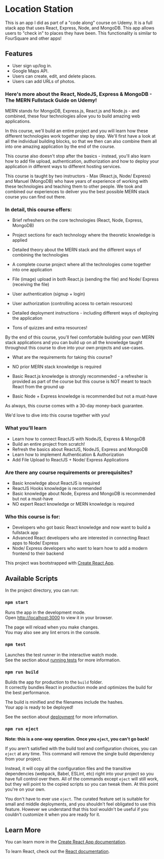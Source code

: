 # Location Station

This is an app I did as part of a "code along" course on Udemy. It is a full stack app that uses React, Express, Node, and MongoDB. This app allows users to "check in" to places they have been. This functionality is similar to FourSquare and other apps!

## Features

- User sign up/log in.
- Google Maps API.
- Users can create, edit, and delete places.
- Users can add URLs of photos.



### Here's more about the React, NodeJS, Express & MongoDB - The MERN Fullstack Guide on Udemy!

MERN stands for MongoDB, Express.js, React.js and Node.js - and combined, these four technologies allow you to build amazing web applications.

In this course, we'll build an entire project and you will learn how these different technologies work together step by step. We'll first have a look at all the individual building blocks, so that we then can also combine them all into one amazing application by the end of the course.

This course also doesn't stop after the basics - instead, you'll also learn how to add file upload, authentication, authorization and how to deploy your application in different ways to different hosting services.

This course is taught by two instructors - Max (React.js, Node/ Express) and Manuel (MongoDB) who have years of experience of working with these technologies and teaching them to other people. We took and combined our experiences to deliver you the best possible MERN stack course you can find out there.

### In detail, this course offers:

- Brief refreshers on the core technologies (React, Node, Express, MongoDB)

- Project sections for each technology where the theoretic knowledge is applied

- Detailed theory about the MERN stack and the different ways of combining the technologies

- A complete course project where all the technologies come together into one application

- File (image) upload in both React.js (sending the file) and Node/ Express (receiving the file)

- User authentication (signup + login)

- User authorization (controlling access to certain resources)

- Detailed deployment instructions - including different ways of deploying the application

- Tons of quizzes and extra resources!

By the end of this course, you'll feel comfortable building your own MERN stack applications and you can build up on all the knowledge taught throughout this course to dive into your own projects and use-cases.

- What are the requirements for taking this course?

- NO prior MERN stack knowledge is required

- Basic React.js knowledge is strongly recommended - a refresher is provided as part of the course but this course is NOT meant to teach React from the ground up

- Basic Node + Express knowledge is recommended but not a must-have

As always, this course comes with a 30-day money-back guarantee.

We'd love to dive into this course together with you!

### What you’ll learn
- Learn how to connect ReactJS with NodeJS, Express & MongoDB
- Build an entire project from scratch!
- Refresh the basics about ReactJS, NodeJS, Express and MongoDB
- Learn how to implement Authentication & Authorization
- Add File Upload to ReactJS + Node/ Express Applications

### Are there any course requirements or prerequisites?
- Basic knowledge about ReactJS is required
- ReactJS Hooks knowledge is recommended
- Basic knowledge about Node, Express and MongoDB is recommended but not a must-have
- NO expert React knowledge or MERN knowledge is required

### Who this course is for:
- Developers who got basic React knowledge and now want to build a fullstack app
- Advanced React developers who are interested in connecting React apps to Node/ Express
- Node/ Express developers who want to learn how to add a modern frontend to their backend

This project was bootstrapped with [Create React App](https://github.com/facebook/create-react-app).

## Available Scripts

In the project directory, you can run:

### `npm start`

Runs the app in the development mode.\
Open [http://localhost:3000](http://localhost:3000) to view it in your browser.

The page will reload when you make changes.\
You may also see any lint errors in the console.

### `npm test`

Launches the test runner in the interactive watch mode.\
See the section about [running tests](https://facebook.github.io/create-react-app/docs/running-tests) for more information.

### `npm run build`

Builds the app for production to the `build` folder.\
It correctly bundles React in production mode and optimizes the build for the best performance.

The build is minified and the filenames include the hashes.\
Your app is ready to be deployed!

See the section about [deployment](https://facebook.github.io/create-react-app/docs/deployment) for more information.

### `npm run eject`

**Note: this is a one-way operation. Once you `eject`, you can't go back!**

If you aren't satisfied with the build tool and configuration choices, you can `eject` at any time. This command will remove the single build dependency from your project.

Instead, it will copy all the configuration files and the transitive dependencies (webpack, Babel, ESLint, etc) right into your project so you have full control over them. All of the commands except `eject` will still work, but they will point to the copied scripts so you can tweak them. At this point you're on your own.

You don't have to ever use `eject`. The curated feature set is suitable for small and middle deployments, and you shouldn't feel obligated to use this feature. However we understand that this tool wouldn't be useful if you couldn't customize it when you are ready for it.

## Learn More

You can learn more in the [Create React App documentation](https://facebook.github.io/create-react-app/docs/getting-started).

To learn React, check out the [React documentation](https://reactjs.org/).
